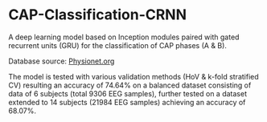 # CAP-Classification-CRNN
A deep learning model based on Inception modules paired with gated recurrent units (GRU) for the classification of CAP phases (A & B). 

Database source: [Physionet.org](https://physionet.org/content/capslpdb/1.0.0/#:~:text=The%20CAP%20Sleep%20Database%20is,Ospedale%20Maggiore%20of%20Parma%2C%20Italy.&text=The%2016%20healthy%20subjects%20included,affecting%20the%20central%20nervous%20system.)

The model is tested with various validation methods (HoV & k-fold stratified CV) resulting an accuracy of 74.64% on a balanced dataset consisting of data of 6 subjects (total 9306 EEG samples), further tested on a dataset extended to 14 subjects (21984 EEG samples) achieving an accuracy of 68.07%.